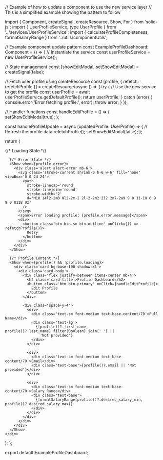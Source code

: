 // Example of how to update a component to use the new service layer
// This is a simplified example showing the pattern to follow

import { Component, createSignal, createResource, Show, For } from 'solid-js';
import { UserProfileService, type UserProfile } from '../services/UserProfileService';
import { calculateProfileCompleteness, formatSalaryRange } from '../utils/componentUtils';

// Example component update pattern
const ExampleProfileDashboard: Component = () => {
  // Instantiate the service
  const userProfileService = new UserProfileService();
  
  // State management
  const [showEditModal, setShowEditModal] = createSignal(false);
  
  // Fetch user profile using createResource
  const [profile, { refetch: refetchProfile }] = createResource(async () => {
    try {
      // Use the new service to get the profile
      const userProfile = await userProfileService.getDefaultProfile();
      return userProfile;
    } catch (error) {
      console.error('Error fetching profile:', error);
      throw error;
    }
  });

  // Handler functions
  const handleEditProfile = () => {
    setShowEditModal(true);
  };

  const handleProfileUpdate = async (updatedProfile: UserProfile) => {
    // Refresh the profile data
    refetchProfile();
    setShowEditModal(false);
  };

  return (
    <div class='container mx-auto p-4'>
      {/* Loading State */}
      <Show when={profile.loading}>
        <div class='flex justify-center items-center py-12'>
          <span class='loading loading-spinner loading-lg'></span>
        </div>
      </Show>

      {/* Error State */}
      <Show when={profile.error}>
        <div class='alert alert-error mb-6'>
          <svg class='stroke-current shrink-0 h-6 w-6' fill='none' viewBox='0 0 24 24'>
            <path
              stroke-linecap='round'
              stroke-linejoin='round'
              stroke-width='2'
              d='M10 14l2-2m0 0l2-2m-2 2l-2-2m2 2l2 2m7-2a9 9 0 11-18 0 9 9 0 0118 0z'
            />
          </svg>
          <span>Error loading profile: {profile.error.message}</span>
          <div>
            <button class='btn btn-sm btn-outline' onClick={() => refetchProfile()}>
              Retry
            </button>
          </div>
        </div>
      </Show>

      {/* Profile Content */}
      <Show when={profile() && !profile.loading}>
        <div class='card bg-base-100 shadow-xl'>
          <div class='card-body'>
            <div class='flex justify-between items-center mb-4'>
              <h2 class='card-title'>Profile Dashboard</h2>
              <button class='btn btn-primary' onClick={handleEditProfile}>
                Edit Profile
              </button>
            </div>
            
            <div class='space-y-4'>
              <div>
                <div class='text-sm font-medium text-base-content/70'>Full Name</div>
                <div class='text-lg'>
                  {[profile()?.first_name, profile()?.last_name].filter(Boolean).join(' ') ||
                    'Not provided'}
                </div>
              </div>
              
              <div>
                <div class='text-sm font-medium text-base-content/70'>Email</div>
                <div class='text-base'>{profile()?.email || 'Not provided'}</div>
              </div>
              
              <div>
                <div class='text-sm font-medium text-base-content/70'>Salary Range</div>
                <div class='text-base'>
                  {formatSalaryRange(profile()?.desired_salary_min, profile()?.desired_salary_max)}
                </div>
              </div>
            </div>
          </div>
        </div>
      </Show>
    </div>
  );
};

export default ExampleProfileDashboard;